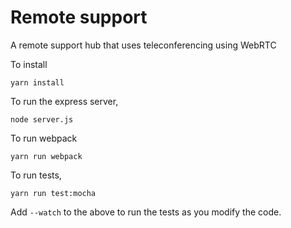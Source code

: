 # Remote support

A remote support hub that uses teleconferencing using WebRTC 

To install
```
yarn install
```
To run the express server,
```
node server.js
```
To run webpack
```
yarn run webpack
```
To run tests, 
```
yarn run test:mocha
```
Add `--watch` to the above to run the tests as you modify the code.



